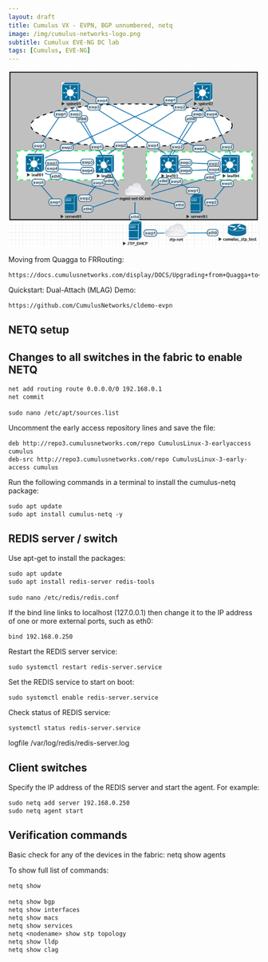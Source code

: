 ```yaml
---
layout: draft
title: Cumulus VX - EVPN, BGP unnumbered, netq
image: /img/cumulus-networks-logo.png
subtitle: Cumulux EVE-NG DC lab
tags: [Cumulus, EVE-NG]
---
```

![Cumulus Fabirc](/img/cumulus-DC.png)

Moving from Quagga to FRRouting:

	https://docs.cumulusnetworks.com/display/DOCS/Upgrading+from+Quagga+to+FRRouting

Quickstart: Dual-Attach (MLAG) Demo:

	https://github.com/CumulusNetworks/cldemo-evpn

## NETQ setup


## Changes to all switches in the fabric to enable NETQ

	net add routing route 0.0.0.0/0 192.168.0.1
	net commit

	sudo nano /etc/apt/sources.list

Uncomment the early access repository lines and save the file:

	deb http://repo3.cumulusnetworks.com/repo CumulusLinux-3-earlyaccess cumulus
	deb-src http://repo3.cumulusnetworks.com/repo CumulusLinux-3-early-access cumulus

Run the following commands in a terminal to install the cumulus-netq package:

	sudo apt update
	sudo apt install cumulus-netq -y
	

## REDIS server / switch

Use apt-get to install the packages:

	sudo apt update
	sudo apt install redis-server redis-tools

	sudo nano /etc/redis/redis.conf

If the bind line links to localhost (127.0.0.1) then change it to the IP address of one or more external ports, such as eth0:
	
	bind 192.168.0.250

Restart the REDIS server service:

	sudo systemctl restart redis-server.service
	
Set the REDIS service to start on boot:

	sudo systemctl enable redis-server.service

Check status of REDIS service:

	systemctl status redis-server.service

logfile /var/log/redis/redis-server.log


## Client switches

Specify the IP address of the REDIS server and start the agent. 
For example:

	sudo netq add server 192.168.0.250
	sudo netq agent start
	

## Verification commands

Basic check for any of the devices in the fabric:
	netq show agents

To show full list of commands:

	netq show 

	netq show bgp
	netq show interfaces
	netq show macs
	netq show services
	netq <nodename> show stp topology
	netq show lldp
	netq show clag
